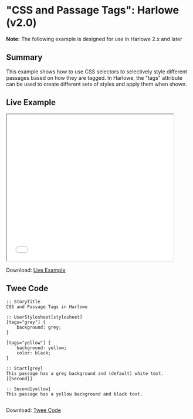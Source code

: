 # "CSS and Passage Tags": Harlowe (v2.0)

<div class="alertbox warning"><strong>Note:</strong> The following example is designed for use in Harlowe 2.x and later</div>

## Summary

This example shows how to use CSS selectors to selectively style different passages based on how they are tagged. In Harlowe, the "tags" attribute can be used to create different sets of styles and apply them when shown.

## Live Example

<section>
<iframe src="harlowe_passagetags_example.html" height=400 width=90%></iframe>


Download: <a href="harlowe_passagetags_example.html" target="_blank">Live Example</a>
</section>

## Twee Code

```
:: StoryTitle
CSS and Passage Tags in Harlowe

:: UserStylesheet[stylesheet]
[tags="grey"] {
    background: grey;
}

[tags="yellow"] {
    background: yellow;
  	color: black;
}

:: Start[grey]
This passage has a grey background and (default) white text.
[[Second]]

:: Second[yellow]
This passage has a yellow background and black text.


```

Download: <a href="harlowe_passagetags_twee.txt" target="_blank">Twee Code</a>

